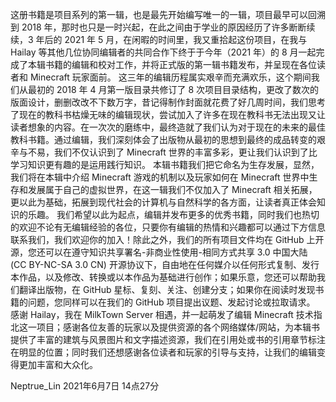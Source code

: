 这册书籍是项目系列的第一辑，也是最先开始编写唯一的一辑，项目最早可以回溯到 2018 年，那时也只是一时兴起，在此之间由于学业的原因经历了许多断断续续，3 年后的 2021 年 5 月，在闲暇的时间里，我又重拾起这份项目，在我与 Hailay 等其他几位协同编辑者的共同合作下终于于今年（2021 年）的 8 月一起完成了本辑书籍的编辑和校对工作，并将正式版的第一辑书籍发布，并呈现在各位读者和 Minecraft 玩家面前。
这三年的编辑历程属实艰辛而充满欢乐，这个期间我们从最初的 2018 年 4 月第一版目录共修订了 8 次项目目录结构，更改了数次的版面设计，删删改改不下数万字，昔记得制作封面就花费了好几周时间，我们思考了现在的教科书枯燥无味的编辑现状，尝试加入了许多在现在教科书无法出现又让读者想象的内容。在一次次的磨练中，最终造就了我们认为对于现在的未来的最佳教科书籍。通过编辑，我们深刻体会了出版物从最初的思想到最终的成品转变的艰辛与不易，我们不仅认识到了 Minecraft 世界的丰富多彩，更让我们认识到了比学习知识更有趣的是运用践行知识。
本辑书籍我们把它命名为生存发展，显然，我们将在本辑中介绍 Minecraft 游戏的机制以及玩家如何在 Minecraft 世界中生存和发展属于自己的虚拟世界，在这一辑我们不仅加入了 Minecraft 相关拓展，更以此为基础，拓展到现代社会的计算机与自然科学的各方面，让读者真正体会知识的乐趣。
我们希望以此为起点，编辑并发布更多的优秀书籍，同时我们也热切的欢迎不论有无编辑经验的各位，只要你有编辑的热情和兴趣都可以通过下方信息联系我们，我们欢迎你的加入！除此之外，我们的所有项目文件均在 GitHub 上开源，您还可以在遵守知识共享署名-非商业性使用-相同方式共享 3.0 中国大陆 (CC BY-NC-SA 3.0 CN) 开源协议下，自由地在任何媒介以任何形式复制、发行本作品，以及修改、转换或以本作品为基础进行创作；如果乐意，您还可以帮助我们翻译出版物，在 GitHub 星标、复刻、关注、创建分支；如果你在阅读时发现书籍的问题，您同样可以在我们的 GitHub 项目提出议题、发起讨论或拉取请求。
感谢 Hailay，我在 MilkTown Server 相遇，并一起萌发了编辑 Minecraft 技术指北这一项目；感谢各位友善的玩家以及提供资源的各个网络媒体/网站，为本辑书提供了丰富的建筑与风景图片和文字描述资源，我们在引用处或书的引用章节标注在明显的位置；同时我们还想感谢各位读者和玩家的引导与支持，让我们的编辑变得更加丰富和大众化。

Neptrue_Lin
2021年6月7日 14点27分
